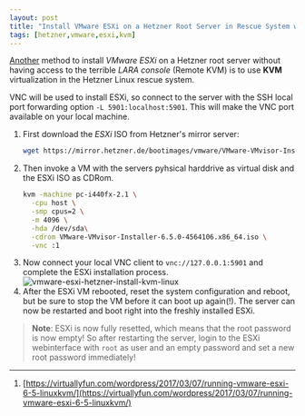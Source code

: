 ```yaml
---
layout: post
title: "Install VMware ESXi on a Hetzner Root Server in Rescue System with KVM Virtualization"
tags: [hetzner,vmware,esxi,kvm]
---
```


[Another](/hetzner-root-server-esxi-without-iso/) method to install *VMware ESXi* on a Hetzner root server without having access to the terrible *LARA console* (Remote KVM) is to use **KVM** virtualization in the Hetzner Linux rescue  system.

VNC will be used to install ESXi, so connect to the server with the SSH local port forwarding option `-L 5901:localhost:5901`. This will make the VNC port available on your local machine.

1. First download the *ESXi* ISO from Hetzner's mirror server:
   ```bash
   wget https://mirror.hetzner.de/bootimages/vmware/VMware-VMvisor-Installer-6.5.0-4564106.x86_64.iso
   ```
2. Then invoke a VM with the servers pyhsical harddrive as virtual disk and the ESXi ISO as CDRom.
   ```bash
   kvm -machine pc-i440fx-2.1 \
     -cpu host \
     -smp cpus=2 \
     -m 4096 \
     -hda /dev/sda\
     -cdrom VMware-VMvisor-Installer-6.5.0-4564106.x86_64.iso \
     -vnc :1
    ```
3. Now connect your local VNC client to `vnc://127.0.0.1:5901` and complete the ESXi installation process.
   ![vmware-esxi-hetzner-install-kvm-linux](/files/vmware-esxi-hetzner-install-kvm-linux.png)
4. After the ESXi VM rebooted, reset the system configuration and reboot, but be sure to stop the VM before it can boot up again(!). The server can now be restarted and boot right into the freshly installed ESXi.

> **Note**: ESXi is now fully resetted, which means that the root password is now empty! So after restarting the server, login to the ESXi webinterface with `root` as user and an empty password and set a new root password immediately! 

---
1. [https://virtuallyfun.com/wordpress/2017/03/07/running-vmware-esxi-6-5-linuxkvm/](https://virtuallyfun.com/wordpress/2017/03/07/running-vmware-esxi-6-5-linuxkvm/)
